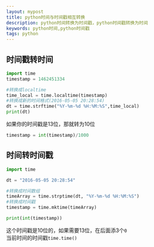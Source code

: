 ```yaml
---
layout: mypost
title: python时间与时间戳相互转换
description: python时间转换为时间戳，python时间戳转换为时间
keywords: python时间,python时间戳
tags: python
---
```


## 时间戳转时间
```python
import time
timestamp = 1462451334

#转换成localtime
time_local = time.localtime(timestamp)
#转换成新的时间格式(2016-05-05 20:28:54)
dt = time.strftime("%Y-%m-%d %H:%M:%S",time_local)
print(dt)
```
如果你的时间戳是13位，那就转为10位
```python
timestamp = int(timestamp)/1000
```

## 时间转时间戳
```python
import time

dt = "2016-05-05 20:28:54"

#转换成时间数组
timeArray = time.strptime(dt, "%Y-%m-%d %H:%M:%S")
#转换成时间戳
timestamp = time.mktime(timeArray)

print(int(timestamp))
```
这个时间戳是10位的，如果需要13位，在后面添3个`0`                
当前时间的时间戳`time.time()`